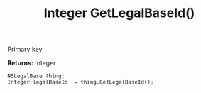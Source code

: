 ﻿---
uid: crmscript_ref_NSLegalBase_GetLegalBaseId
title: Integer GetLegalBaseId()
intellisense: NSLegalBase.GetLegalBaseId
keywords: NSLegalBase, GetLegalBaseId
so.topic: reference
---

Primary key

**Returns:** Integer


```crmscript
NSLegalBase thing;
Integer legalBaseId  = thing.GetLegalBaseId();
```


